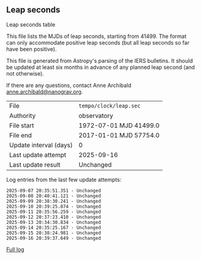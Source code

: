 
## Leap seconds

Leap seconds table

This file lists the MJDs of leap seconds, starting from 41499.
The format can only accommodate positive leap seconds (but all
leap seconds so far have been positive).

This file is generated from Astropy's parsing of the IERS
bulletins. It should be updated at least six months in advance
of any planned leap second (and not otherwise).

If there are any questions, contact Anne Archibald
<anne.archibald@nanograv.org>.

|     |     |
|:--- |:--- |
| File | `tempo/clock/leap.sec` |
| Authority | observatory |
| File start | 1972-07-01 MJD 41499.0 |
| File end | 2017-01-01 MJD 57754.0 |
| Update interval (days) | 0 |
| Last update attempt | 2025-09-16 |
| Last update result | Unchanged |

Log entries from the last few update attempts:
```
2025-09-07 20:35:51.351 - Unchanged
2025-09-08 20:40:41.121 - Unchanged
2025-09-09 20:38:30.241 - Unchanged
2025-09-10 20:39:25.874 - Unchanged
2025-09-11 20:35:56.259 - Unchanged
2025-09-12 20:37:23.410 - Unchanged
2025-09-13 20:34:30.834 - Unchanged
2025-09-14 20:35:25.167 - Unchanged
2025-09-15 20:38:24.981 - Unchanged
2025-09-16 20:39:37.649 - Unchanged
```
[Full log](https://raw.githubusercontent.com/ipta/pulsar-clock-corrections/main/log/tempo/clock/leap.sec.log)
